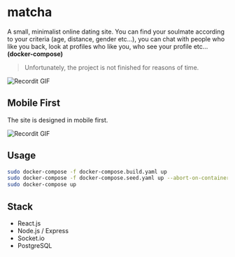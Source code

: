 # matcha

A small, minimalist online dating site.
You can find your soulmate according to your criteria (age, distance, gender etc...), you can chat with people who like you back, look at profiles who like you, who see your profile etc... __(docker-compose)__

> Unfortunately, the project is not finished for reasons of time.

![Recordit GIF](https://i.ibb.co/mSJsHL6/ezgif-com-resize.gif)

## Mobile First

The site is designed in mobile first.

![Recordit GIF](https://i.ibb.co/d44xzj9/ezgif-com-crop-1.gif)

## Usage

```bash
sudo docker-compose -f docker-compose.build.yaml up
sudo docker-compose -f docker-compose.seed.yaml up --abort-on-container-exit
sudo docker-compose up
```

## Stack

- React.js
- Node.js / Express
- Socket.io
- PostgreSQL
